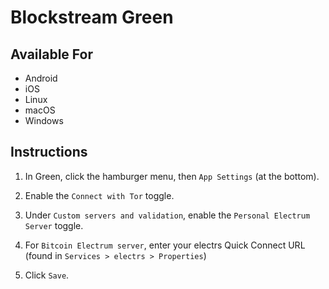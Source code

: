 # Blockstream Green

## Available For

- Android
- iOS
- Linux
- macOS
- Windows

## Instructions

1. In Green, click the hamburger menu, then `App Settings` (at the bottom).

1. Enable the `Connect with Tor` toggle.

1. Under `Custom servers and validation`, enable the `Personal Electrum Server` toggle.

1. For `Bitcoin Electrum server`, enter your electrs Quick Connect URL (found in `Services > electrs > Properties`)

1. Click `Save`.
